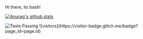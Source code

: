 Hi there, its bash!

[![Anurag's github stats](https://github-readme-stats.vercel.app/api?username=bashforger&theme=default&show_icons=true)](https://github.com/anuraghazra/github-readme-stats)

<img alt="Tests Passing" src="https://github.com/anuraghazra/github-readme-stats/workflows/Test/badge.svg" />
![visitors](https://visitor-badge.glitch.me/badge?page_id=page.id)
